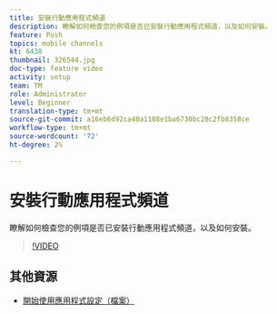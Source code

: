 ```yaml
---
title: 安裝行動應用程式頻道
description: 瞭解如何檢查您的例項是否已安裝行動應用程式頻道，以及如何安裝。
feature: Push
topics: mobile channels
kt: 6438
thumbnail: 326544.jpg
doc-type: feature video
activity: setup
team: TM
role: Administrator
level: Beginner
translation-type: tm+mt
source-git-commit: a16eb6d92ca40a1188e1ba6730bc28c2fb8358ce
workflow-type: tm+mt
source-wordcount: '72'
ht-degree: 2%

---
```



# 安裝行動應用程式頻道

瞭解如何檢查您的例項是否已安裝行動應用程式頻道，以及如何安裝。

>[!VIDEO](https://video.tv.adobe.com/v/326544?quality=12)

## 其他資源

* [開始使用應用程式設定（檔案）](https://experienceleague.adobe.com/docs/campaign-classic/using/sending-messages/sending-push-notifications/configure-the-mobile-app/get-started-app-config.html?lang=en#installing-package-ios)
